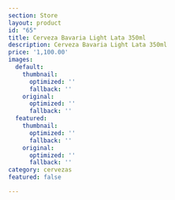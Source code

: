 ```yaml
---
section: Store
layout: product
id: "65"
title: Cerveza Bavaria Light Lata 350ml
description: Cerveza Bavaria Light Lata 350ml
price: '1,100.00'
images:
  default:
    thumbnail:
      optimized: ''
      fallback: ''
    original:
      optimized: ''
      fallback: ''
  featured:
    thumbnail:
      optimized: ''
      fallback: ''
    original:
      optimized: ''
      fallback: ''
category: cervezas
featured: false

---
```

